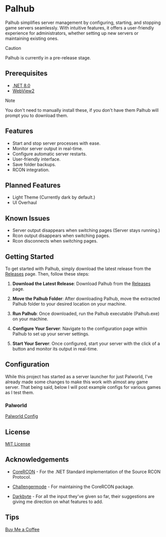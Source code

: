 # Palhub
 Palhub simplifies server management by configuring, starting, and stopping game servers seamlessly. With intuitive features, it offers a user-friendly experience for administrators, whether setting up new servers or maintaining existing ones.

 > [!CAUTION]  
> Palhub is currently in a pre-release stage.

## Prerequisites

- [.NET 8.0](https://dotnet.microsoft.com/en-us/download/dotnet/thank-you/sdk-8.0.201-windows-x64-installer)
- [WebView2](https://developer.microsoft.com/en-us/microsoft-edge/webview2/consumer/?form=MA13LH)

 > [!NOTE]  
> You don't need to manually install these, if you don't have them Palhub will prompt you to download them.

## Features

- Start and stop server processes with ease.
- Monitor server output in real-time.
- Configure automatic server restarts.
- User-friendly interface.
- Save folder backups.
- RCON integration.

## Planned Features

- Light Theme (Currently dark by default.)
- UI Overhaul

## Known Issues

- Server output disappears when switching pages (Server stays running.)
- Rcon output disappears when switching pages.
- Rcon disconnects when switching pages.

## Getting Started

To get started with Palhub, simply download the latest release from the [Releases](https://github.com/arieslr/palhub/releases) page. Then, follow these steps:

1. **Download the Latest Release**: Download Palhub from the [Releases](https://github.com/arieslr/palhub/releases) page.

2. **Move the Palhub Folder**: After downloading Palhub, move the extracted Palhub folder to your desired location on your machine.

3. **Run Palhub**: Once downloaded, run the Palhub executable (Palhub.exe) on your machine.

4. **Configure Your Server**: Navigate to the configuration page within Palhub to set up your server settings.

5. **Start Your Server**: Once configured, start your server with the click of a button and monitor its output in real-time.

## Configuration

While this project has started as a server launcher for just Palworld, I've already made some changes to make this work with almost any game server.
That being said, below I will post example configs for various games as I test them.

### Palworld
[Palworld Config](docs/images/palworldconfig.png?raw=true "Palworld Config")



## License

[MIT License](LICENSE)

## Acknowledgements
- [CoreRCON](https://github.com/Challengermode/CoreRcon) - For the .NET Standard implementation of the Source RCON Protocol.

- [Challengermode](https://github.com/Challengermode) - For maintaining the CoreRCON package.

- [Darkbyte](https://github.com/darkbyte42) - For all the input they've given so far, their suggestions are giving me direction on what features to add.

## Tips
[Buy Me a Coffee](https://www.buymeacoffee.com/arieslr)

